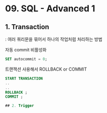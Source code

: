# 09. SQL - Advanced 1

## 1. Transaction

: 여러 쿼리문을 묶어서  하나의 작업처럼 처리하는 방법

자동 commit 비활성화
```sql
SET autocommit = 0;
```
트랜잭션 사용해서 ROLLBACK or COMMIT

```SQL
START TRANSACTION
..
..
ROLLBACK ;
COMMIT ;

## 2. Trigger